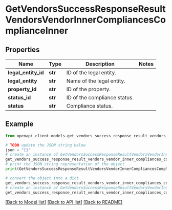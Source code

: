 # GetVendorsSuccessResponseResultVendorsVendorInnerCompliancesComplianceInner


## Properties

Name | Type | Description | Notes
------------ | ------------- | ------------- | -------------
**legal_entity_id** | **str** | ID of the legal entity. | 
**legal_entity** | **str** | Name of the legal entity. | 
**property_id** | **str** | ID of the property. | 
**status_id** | **str** | ID of the compliance status. | 
**status** | **str** | Compliance status. | 

## Example

```python
from openapi_client.models.get_vendors_success_response_result_vendors_vendor_inner_compliances_compliance_inner import GetVendorsSuccessResponseResultVendorsVendorInnerCompliancesComplianceInner

# TODO update the JSON string below
json = "{}"
# create an instance of GetVendorsSuccessResponseResultVendorsVendorInnerCompliancesComplianceInner from a JSON string
get_vendors_success_response_result_vendors_vendor_inner_compliances_compliance_inner_instance = GetVendorsSuccessResponseResultVendorsVendorInnerCompliancesComplianceInner.from_json(json)
# print the JSON string representation of the object
print(GetVendorsSuccessResponseResultVendorsVendorInnerCompliancesComplianceInner.to_json())

# convert the object into a dict
get_vendors_success_response_result_vendors_vendor_inner_compliances_compliance_inner_dict = get_vendors_success_response_result_vendors_vendor_inner_compliances_compliance_inner_instance.to_dict()
# create an instance of GetVendorsSuccessResponseResultVendorsVendorInnerCompliancesComplianceInner from a dict
get_vendors_success_response_result_vendors_vendor_inner_compliances_compliance_inner_from_dict = GetVendorsSuccessResponseResultVendorsVendorInnerCompliancesComplianceInner.from_dict(get_vendors_success_response_result_vendors_vendor_inner_compliances_compliance_inner_dict)
```
[[Back to Model list]](../README.md#documentation-for-models) [[Back to API list]](../README.md#documentation-for-api-endpoints) [[Back to README]](../README.md)


